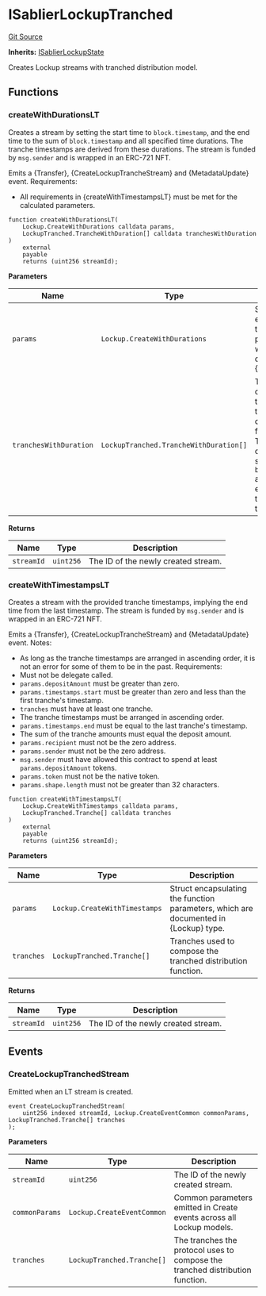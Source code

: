 # ISablierLockupTranched

[Git Source](https://github.com/sablier-labs/lockup/blob/58eaac45c20c57a93b73d887c714e68f061ec3e6/src/interfaces/ISablierLockupTranched.sol)

**Inherits:** [ISablierLockupState](/docs/reference/lockup/contracts/interfaces/interface.ISablierLockupState.md)

Creates Lockup streams with tranched distribution model.

## Functions

### createWithDurationsLT

Creates a stream by setting the start time to `block.timestamp`, and the end time to the sum of `block.timestamp` and
all specified time durations. The tranche timestamps are derived from these durations. The stream is funded by
`msg.sender` and is wrapped in an ERC-721 NFT.

Emits a {Transfer}, {CreateLockupTrancheStream} and {MetadataUpdate} event. Requirements:

- All requirements in {createWithTimestampsLT} must be met for the calculated parameters.

```solidity
function createWithDurationsLT(
    Lockup.CreateWithDurations calldata params,
    LockupTranched.TrancheWithDuration[] calldata tranchesWithDuration
)
    external
    payable
    returns (uint256 streamId);
```

**Parameters**

| Name                   | Type                                   | Description                                                                                                                                                                                  |
| ---------------------- | -------------------------------------- | -------------------------------------------------------------------------------------------------------------------------------------------------------------------------------------------- |
| `params`               | `Lockup.CreateWithDurations`           | Struct encapsulating the function parameters, which are documented in {Lockup} type.                                                                                                         |
| `tranchesWithDuration` | `LockupTranched.TrancheWithDuration[]` | Tranches with durations used to compose the tranched distribution function. Timestamps are calculated by starting from `block.timestamp` and adding each duration to the previous timestamp. |

**Returns**

| Name       | Type      | Description                         |
| ---------- | --------- | ----------------------------------- |
| `streamId` | `uint256` | The ID of the newly created stream. |

### createWithTimestampsLT

Creates a stream with the provided tranche timestamps, implying the end time from the last timestamp. The stream is
funded by `msg.sender` and is wrapped in an ERC-721 NFT.

Emits a {Transfer}, {CreateLockupTrancheStream} and {MetadataUpdate} event. Notes:

- As long as the tranche timestamps are arranged in ascending order, it is not an error for some of them to be in the
  past. Requirements:
- Must not be delegate called.
- `params.depositAmount` must be greater than zero.
- `params.timestamps.start` must be greater than zero and less than the first tranche's timestamp.
- `tranches` must have at least one tranche.
- The tranche timestamps must be arranged in ascending order.
- `params.timestamps.end` must be equal to the last tranche's timestamp.
- The sum of the tranche amounts must equal the deposit amount.
- `params.recipient` must not be the zero address.
- `params.sender` must not be the zero address.
- `msg.sender` must have allowed this contract to spend at least `params.depositAmount` tokens.
- `params.token` must not be the native token.
- `params.shape.length` must not be greater than 32 characters.

```solidity
function createWithTimestampsLT(
    Lockup.CreateWithTimestamps calldata params,
    LockupTranched.Tranche[] calldata tranches
)
    external
    payable
    returns (uint256 streamId);
```

**Parameters**

| Name       | Type                          | Description                                                                          |
| ---------- | ----------------------------- | ------------------------------------------------------------------------------------ |
| `params`   | `Lockup.CreateWithTimestamps` | Struct encapsulating the function parameters, which are documented in {Lockup} type. |
| `tranches` | `LockupTranched.Tranche[]`    | Tranches used to compose the tranched distribution function.                         |

**Returns**

| Name       | Type      | Description                         |
| ---------- | --------- | ----------------------------------- |
| `streamId` | `uint256` | The ID of the newly created stream. |

## Events

### CreateLockupTranchedStream

Emitted when an LT stream is created.

```solidity
event CreateLockupTranchedStream(
    uint256 indexed streamId, Lockup.CreateEventCommon commonParams, LockupTranched.Tranche[] tranches
);
```

**Parameters**

| Name           | Type                       | Description                                                                   |
| -------------- | -------------------------- | ----------------------------------------------------------------------------- |
| `streamId`     | `uint256`                  | The ID of the newly created stream.                                           |
| `commonParams` | `Lockup.CreateEventCommon` | Common parameters emitted in Create events across all Lockup models.          |
| `tranches`     | `LockupTranched.Tranche[]` | The tranches the protocol uses to compose the tranched distribution function. |
